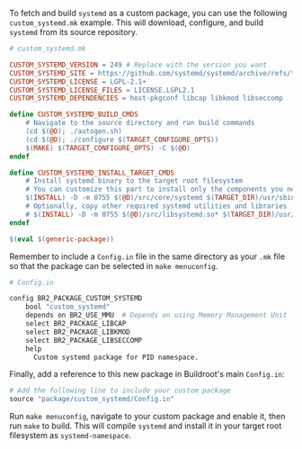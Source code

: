To fetch and build `systemd` as a custom package, you can use the following `custom_systemd.mk` example. This will download, configure, and build `systemd` from its source repository.

```makefile
# custom_systemd.mk

CUSTOM_SYSTEMD_VERSION = 249 # Replace with the version you want
CUSTOM_SYSTEMD_SITE = https://github.com/systemd/systemd/archive/refs/tags/v$(CUSTOM_SYSTEMD_VERSION).tar.gz
CUSTOM_SYSTEMD_LICENSE = LGPL-2.1+
CUSTOM_SYSTEMD_LICENSE_FILES = LICENSE.LGPL2.1
CUSTOM_SYSTEMD_DEPENDENCIES = host-pkgconf libcap libkmod libseccomp

define CUSTOM_SYSTEMD_BUILD_CMDS
	# Navigate to the source directory and run build commands
	(cd $(@D); ./autogen.sh)
	(cd $(@D); ./configure $(TARGET_CONFIGURE_OPTS))
	$(MAKE) $(TARGET_CONFIGURE_OPTS) -C $(@D)
endef

define CUSTOM_SYSTEMD_INSTALL_TARGET_CMDS
	# Install systemd binary to the target root filesystem
	# You can customize this part to install only the components you need
	$(INSTALL) -D -m 0755 $(@D)/src/core/systemd $(TARGET_DIR)/usr/sbin/systemd-namespace
	# Optionally, copy other required systemd utilities and libraries
	# $(INSTALL) -D -m 0755 $(@D)/src/libsystemd.so* $(TARGET_DIR)/usr/lib/
endef

$(eval $(generic-package))
```

Remember to include a `Config.in` file in the same directory as your `.mk` file so that the package can be selected in `make menuconfig`.

```makefile
# Config.in

config BR2_PACKAGE_CUSTOM_SYSTEMD
	bool "custom_systemd"
	depends on BR2_USE_MMU  # Depends on using Memory Management Unit
	select BR2_PACKAGE_LIBCAP
	select BR2_PACKAGE_LIBKMOD
	select BR2_PACKAGE_LIBSECCOMP
	help
	  Custom systemd package for PID namespace.
```

Finally, add a reference to this new package in Buildroot's main `Config.in`:

```makefile
# Add the following line to include your custom package
source "package/custom_systemd/Config.in"
```

Run `make menuconfig`, navigate to your custom package and enable it, then run `make` to build. This will compile `systemd` and install it in your target root filesystem as `systemd-namespace`.
